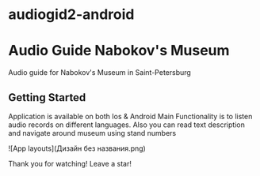 # audiogid2-android


# Audio Guide Nabokov's Museum
Audio guide for Nabokov's Museum in Saint-Petersburg

## Getting Started

Application is available on both Ios & Android
Main Functionality is to listen audio records on different languages.
Also you can read text description and navigate around museum using stand numbers

![App layouts](Дизайн без названия.png)

Thank you for watching! Leave a star!
